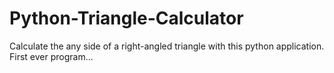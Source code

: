 # Python-Triangle-Calculator
Calculate the any side of a right-angled triangle with this python application. First ever program...
